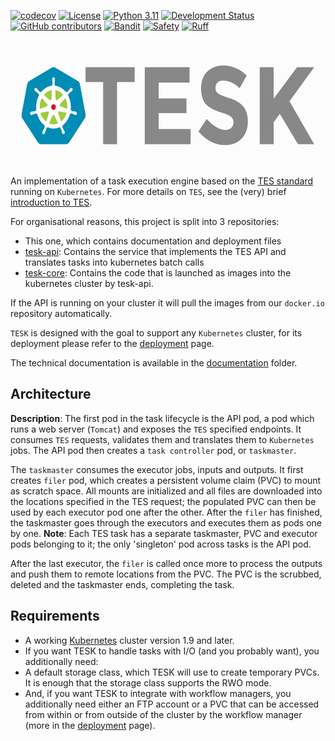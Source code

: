 [![codecov](https://codecov.io/gh/elixir-cloud-aai/TESK/branch/main/graph/badge.svg)](https://codecov.io/gh/elixir-cloud-aai/TESK)
[![License](https://img.shields.io/badge/License-Apache_2.0-blue.svg)](./LICENSE)
[![Python 3.11](https://img.shields.io/badge/python-3.11-blue.svg)](https://www.python.org/downloads/release/python-311/)
[![Development Status](https://img.shields.io/badge/status-beta-yellow.svg)](https://github.com/elixir-cloud-aai/TESK)
[![GitHub contributors](https://img.shields.io/github/contributors/elixir-cloud-aai/TESK)](https://github.com/elixir-cloud-aai/TESK/graphs/contributors)
[![Bandit](https://img.shields.io/badge/security-bandit-yellow.svg)](https://bandit.readthedocs.io/en/latest/)
[![Safety](https://img.shields.io/badge/security-safety-orange.svg)](https://safetycli.com/product/safety-cli)
[![Ruff](https://img.shields.io/badge/code%20style-ruff-000000.svg)](https://docs.astral.sh/ruff/)

<img src="/images/TESKlogowfont.png" height="200">

An implementation of a task execution engine based on the [TES standard](https://github.com/ga4gh/task-execution-schemas) running on `Kubernetes`. For more details on `TES`, see the (very) brief [introduction to TES](/docs/static_docs/tesintro.md).

For organisational reasons, this project is split into 3 repositories:

- This one, which contains documentation and deployment files
- [tesk-api](https://github.com/elixir-cloud-aai/tesk-api): Contains the service that implements the TES API and translates tasks into kubernetes batch calls
- [tesk-core](https://github.com/elixir-cloud-aai/tesk-core): Contains the code that is launched as images into the kubernetes cluster by tesk-api.

If the API is running on your cluster it will pull the images from our `docker.io` repository automatically.

`TESK` is designed with the goal to support any `Kubernetes` cluster, for its deployment please refer to the [deployment](/docs/static_docs/deployment.md) page.

The technical documentation is available in the [documentation](/docs/static_docs) folder.

## Architecture

<!-- TODO: Change the image remove tomcat, change naming etc -->

**Description**: The first pod in the task lifecycle is the API pod, a pod which runs a web server (`Tomcat`) and exposes the `TES` specified endpoints. It consumes `TES` requests, validates them and translates them to `Kubernetes` jobs. The API pod then creates a `task controller` pod, or `taskmaster`.

The `taskmaster` consumes the executor jobs, inputs and outputs. It first creates `filer` pod, which creates a persistent volume claim (PVC) to mount as scratch space. All mounts are initialized and all files are downloaded into the locations specified in the TES request; the populated PVC can then be used by each executor pod one after the other. After the `filer` has finished, the taskmaster goes through the executors and executes them as pods one by one. **Note**: Each TES task has a separate taskmaster, PVC and executor pods belonging to it; the only 'singleton' pod across tasks is the API pod.

After the last executor, the `filer` is called once more to process the outputs and push them to remote locations from the PVC. The PVC is the scrubbed, deleted and the taskmaster ends, completing the task.

## Requirements

- A working [Kubernetes](https://kubernetes.io/) cluster version 1.9 and later.
- If you want TESK to handle tasks with I/O (and you probably want), you additionally need:
- A default storage class, which TESK will use to create temporary PVCs. It is enough that the storage class supports the RWO mode.
- And, if you want TESK to integrate with workflow managers, you additionally need either an FTP account or a PVC that can be accessed from within or from outside of the cluster by the workflow manager (more in the [deployment](/docs/static_docs/deployment.md) page).
